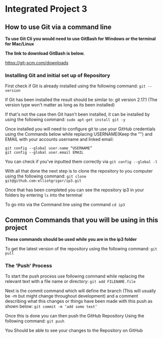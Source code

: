 # Integrated Project 3

## How to use Git via a command line

**To use Git Cli you would need to use GitBash for Windows or the terminal for Mac/Linux**

**The link to download GitBash is below.**

https://git-scm.com/downloads

### Installing Git and initial set up of Repository
First check if Git is already installed using the following command:
```git --version```

If Git has been installed the result should be similar to:
git version 2.17.1 
(The version type won't matter as long as its been installed)

If that's not the case then Git hasn't been installed, it can be installed by using the following command:
```sudo apt-get install git -y```

Once installed you will need to configure git to use your GitHub credentials using the Commands below while replacing USERNAME(Keep the "") and EMAIL with your accounts username and linked email:
```
git config --global user.name “USERNAME”
git config --global user.email EMAIL
```

You can check if you've inputted them correctly via `git config --global -l`

With all that done the next step is to clone the repository to you computer using the following command:
```git clone git@github.com:elliotgrigor/ip3.git```

Once that has been completed you can see the repository ip3 in your folders by entering `ls` into the terminal

To go into via the Command line using the command `cd ip3`


## Common Commands that you will be using in this project
**These commands should be used while you are in the ip3 folder**

To get the latest version of the repository using the following command:
```git pull```

### The 'Push' Process
To start the push process use following command while replacing the relevant text with a file name or directory:
```git add FILENAME.file```

Next is the commit command which will define the branch (This will usually be -m but might change throughout development) and a comment describing  what this changes or things have been made with this push as shown below:
```git commit -m ‘add some text’```

Once this is done you can then push the GitHub Repository Using the following command:
```git push```

You Should be able to see your changes to the Repository on GitHub
